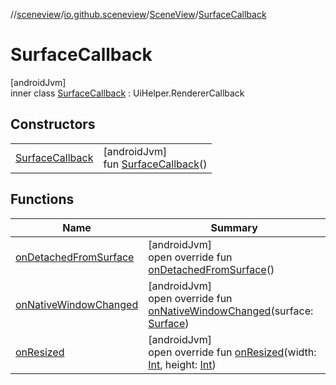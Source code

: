 //[sceneview](../../../../index.md)/[io.github.sceneview](../../index.md)/[SceneView](../index.md)/[SurfaceCallback](index.md)

# SurfaceCallback

[androidJvm]\
inner class [SurfaceCallback](index.md) : UiHelper.RendererCallback

## Constructors

| | |
|---|---|
| [SurfaceCallback](-surface-callback.md) | [androidJvm]<br>fun [SurfaceCallback](-surface-callback.md)() |

## Functions

| Name | Summary |
|---|---|
| [onDetachedFromSurface](on-detached-from-surface.md) | [androidJvm]<br>open override fun [onDetachedFromSurface](on-detached-from-surface.md)() |
| [onNativeWindowChanged](on-native-window-changed.md) | [androidJvm]<br>open override fun [onNativeWindowChanged](on-native-window-changed.md)(surface: [Surface](https://developer.android.com/reference/kotlin/android/view/Surface.html)) |
| [onResized](on-resized.md) | [androidJvm]<br>open override fun [onResized](on-resized.md)(width: [Int](https://kotlinlang.org/api/latest/jvm/stdlib/kotlin/-int/index.html), height: [Int](https://kotlinlang.org/api/latest/jvm/stdlib/kotlin/-int/index.html)) |
